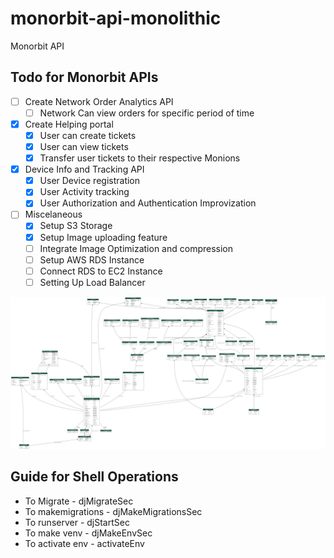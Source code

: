 # monorbit-api-monolithic
Monorbit API

## Todo for Monorbit APIs

- [ ] Create Network Order Analytics API
    - [ ] Network Can view orders for specific period of time
- [x] Create Helping portal
    - [x] User can create tickets 
    - [x] User can view tickets
    - [x] Transfer user tickets to their respective Monions
- [x] Device Info and Tracking API
    - [x] User Device registration
    - [x] User Activity tracking
    - [x] User Authorization and Authentication Improvization
- [ ] Miscelaneous
    - [x] Setup S3 Storage
    - [x] Setup Image uploading feature
    - [ ] Integrate Image Optimization and compression
    - [ ] Setup AWS RDS Instance
    - [ ] Connect RDS to EC2 Instance
    - [ ] Setting Up Load Balancer

![Database Layout](/myapp_models.png)


## Guide for Shell Operations

- To Migrate - djMigrateSec
- To makemigrations - djMakeMigrationsSec
- To runserver - djStartSec
- To make venv - djMakeEnvSec
- To activate env - activateEnv